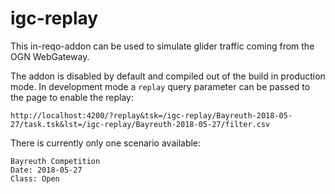 igc-replay
===============================================================================

This in-reqo-addon can be used to simulate glider traffic coming from the
OGN WebGateway.

The addon is disabled by default and compiled out of the build in production
mode. In development mode a `replay` query parameter can be passed to the
page to enable the replay:

    http://localhost:4200/?replay&tsk=/igc-replay/Bayreuth-2018-05-27/task.tsk&lst=/igc-replay/Bayreuth-2018-05-27/filter.csv

There is currently only one scenario available:

    Bayreuth Competition
    Date: 2018-05-27
    Class: Open
